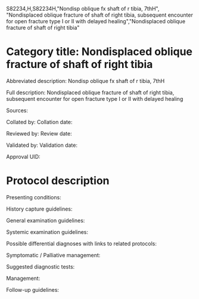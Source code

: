 S82234,H,S82234H,"Nondisp oblique fx shaft of r tibia, 7thH", "Nondisplaced oblique fracture of shaft of right tibia, subsequent encounter for open fracture type I or II with delayed healing","Nondisplaced oblique fracture of shaft of right tibia"
# Category title: Nondisplaced oblique fracture of shaft of right tibia

Abbreviated description: Nondisp oblique fx shaft of r tibia, 7thH

Full description: Nondisplaced oblique fracture of shaft of right tibia, subsequent encounter for open fracture type I or II with delayed healing

Sources:

Collated by:
Collation date:

Reviewed by:
Review date:

Validated by:
Validation date:

Approval UID:

# Protocol description

Presenting conditions:

History capture guidelines:

General examination guidelines:

Systemic examination guidelines:

Possible differential diagnoses with links to related protocols:

Symptomatic / Palliative management:

Suggested diagnostic tests:

Management:

Follow-up guidelines:
